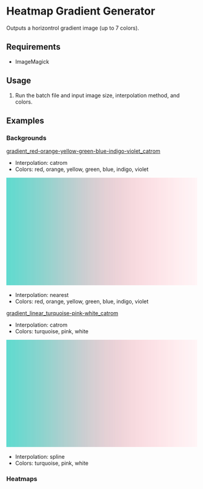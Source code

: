 # Heatmap Gradient Generator

Outputs a horizontrol gradient image (up to 7 colors).

## Requirements

* ImageMagick

## Usage

1. Run the batch file and input image size, interpolation method, and colors.

## Examples

### Backgrounds

[gradient_red-orange-yellow-green-blue-indigo-violet_catrom](/gradient-generator/images/gradient_red-orange-yellow-green-blue-indigo-violet_1920x1080-catrom.jpg)
* Interpolation: catrom
* Colors: red, orange, yellow, green, blue, indigo, violet

![gradient_red-orange-yellow-green-blue-indigo-violet_spline](/gradient-generator/images/gradient_linear_turquoise-pink-white_1920x1080-spline.jpg)
* Interpolation: nearest
* Colors: red, orange, yellow, green, blue, indigo, violet

[gradient_linear_turquoise-pink-white_catrom](/gradient-generator/images/gradient_linear_turquoise-pink-white_1920x1080-catrom.jpg)
* Interpolation: catrom
* Colors: turquoise, pink, white

![gradient_linear_turquoise-pink-white_spline](/gradient-generator/images/gradient_linear_turquoise-pink-white_1920x1080-spline.jpg)
* Interpolation: spline
* Colors: turquoise, pink, white

### Heatmaps

